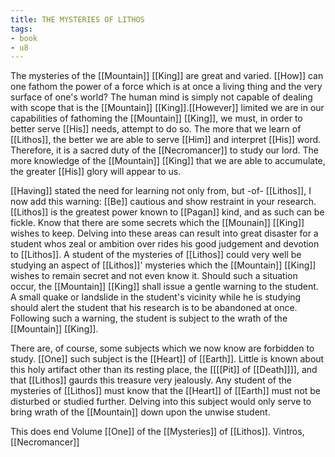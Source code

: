 ```yaml
---
title: THE MYSTERIES OF LITHOS
tags:
- book
- u8
---
```


  
The mysteries of the [[Mountain]] [[King]] are great and varied. [[How]] can one fathom the power of a force which is at once a living thing and the very surface of one's world? The human mind is simply not capable of dealing with scope that is the [[Mountain]] [[King]].[[However]] limited we are in our capabilities of fathoming the [[Mountain]] [[King]], we must, in order to better serve [[His]] needs, attempt to do so. The more that we learn of [[Lithos]], the better we are able to serve [[Him]] and interpret [[His]] word. Therefore, it is a sacred duty of the [[Necromancer]] to study our lord. The more knowledge of the [[Mountain]] [[King]] that we are able to accumulate, the greater [[His]] glory will appear to us.  
  
[[Having]] stated the need for learning not only from, but -of- [[Lithos]], I now add this warning: [[Be]] cautious and show restraint in your research. [[Lithos]] is the greatest power known to [[Pagan]] kind, and as such can be fickle. Know that there are some secrets which the [[Mounain]] [[King]] wishes to keep. Delving into these areas can result into great disaster for a student whos zeal or ambition over rides his good judgement and devotion to [[Lithos]]. A student of the mysteries of [[Lithos]] could very well be studying an aspect of [[Lithos]]' mysteries which the [[Mountain]] [[King]] wishes to remain secret and not even know it. Should such a situation occur, the [[Mountain]] [[King]] shall issue a gentle warning to the student. A small quake or landslide in the student's vicinity while he is studying should alert the student that his research is to be abandoned at once. Following such a warning, the student is subject to the wrath of the [[Mountain]] [[King]].  
  
There are, of course, some subjects which we now know are forbidden to study. [[One]] such subject is the [[Heart]] of [[Earth]]. Little is known about this holy artifact other than its resting place, the [[[[Pit]] of [[Death]]]], and that [[Lithos]] gaurds this treasure very jealously. Any student of the mysteries of [[Lithos]] must know that the [[Heart]] of [[Earth]] must not be disturbed or studied further. Delving into this subject would only serve to bring wrath of the [[Mountain]] down upon the unwise student.  
  
This does end Volume [[One]] of the [[Mysteries]] of [[Lithos]]. Vintros, [[Necromancer]] 